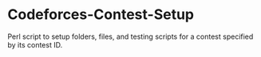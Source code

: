 # Codeforces-Contest-Setup
Perl script to setup folders, files, and testing scripts for a contest specified by its contest ID.

